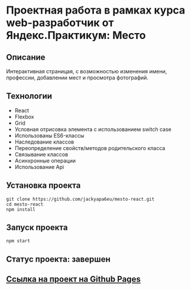 # Проектная работа в рамках курса web-разработчик от Яндекс.Практикум: Место

## Описание
Интерактивная страницая, с возможностью изменения имени, профессии, добавлении мест и просмотра фотографий.

## Технологии

- React
- Flexbox
- Grid
- Условная отрисовка элемента с использованием switch case
- Использованы ES6-классы
- Наследование классов
- Переопределение свойств/методов родительского класса
- Связывание классов
- Асинхронные операции
- Использование Api

## Установка проекта
```
git clone https://github.com/jackyapa6eu/mesto-react.git
cd mesto-react  
npm install       
```

## Запуск проекта
```
npm start
```

## Статус проекта: завершен

## [Ссылка на проект на Github Pages](https://jackyapa6eu.github.io/mesto-react/index.html)


